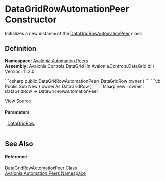 # DataGridRowAutomationPeer Constructor


Initializes a new instance of the <a href="T_Avalonia_Automation_Peers_DataGridRowAutomationPeer">DataGridRowAutomationPeer</a> class



## Definition
**Namespace:** <a href="N_Avalonia_Automation_Peers">Avalonia.Automation.Peers</a>  
**Assembly:** Avalonia.Controls.DataGrid (in Avalonia.Controls.DataGrid.dll) Version: 11.2.0

<Tabs groupId="api-code-preview">
<TabItem value="csharp" label="C#">
```csharp
public DataGridRowAutomationPeer(
	DataGridRow owner
)
```
</TabItem>
<TabItem value="vb" label="VB">
```vb
Public Sub New ( 
	owner As DataGridRow
)
```
</TabItem>
<TabItem value="fsharp" label="F#">
```fsharp
new : 
        owner : DataGridRow -> DataGridRowAutomationPeer
```
</TabItem>
</Tabs>



<a href="https://github.com/AvaloniaUI/Avalonia/tree/master/src/Avalonia.Controls.DataGrid/Automation/Peers/DataGridRowAutomationPeer.cs#L8" title="View the source code">View Source</a>



#### Parameters
<dl><dt>  <a href="T_Avalonia_Controls_DataGridRow">DataGridRow</a></dt><dd> </dd></dl>

## See Also


#### Reference
<a href="T_Avalonia_Automation_Peers_DataGridRowAutomationPeer">DataGridRowAutomationPeer Class</a>  
<a href="N_Avalonia_Automation_Peers">Avalonia.Automation.Peers Namespace</a>  
